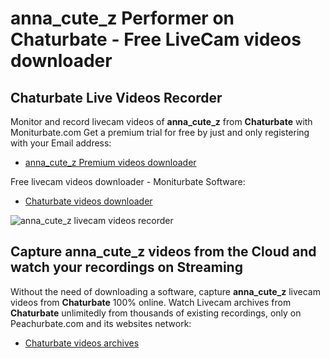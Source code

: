 # anna_cute_z Performer on Chaturbate - Free LiveCam videos downloader

## Chaturbate Live Videos Recorder

Monitor and record livecam videos of **anna_cute_z** from **Chaturbate** with Moniturbate.com
Get a premium trial for free by just and only registering with your Email address:
* [anna_cute_z Premium videos downloader](https://moniturbate.com/request-demo-licence-key.html)

Free livecam videos downloader - Moniturbate Software:
* [Chaturbate videos downloader](https://moniturbate.com/moniturbate-download-software.html)

![anna_cute_z livecam videos recorder](https://peachurnet.com/templates/moniturbate-software.png)


## Capture anna_cute_z videos from the Cloud and watch your recordings on Streaming

Without the need of downloading a software, capture **anna_cute_z** livecam videos from **Chaturbate** 100% online.
Watch Livecam archives from **Chaturbate** unlimitedly from thousands of existing recordings, only on Peachurbate.com and its websites network:
* [Chaturbate videos archives](https://peachurnet.com/)